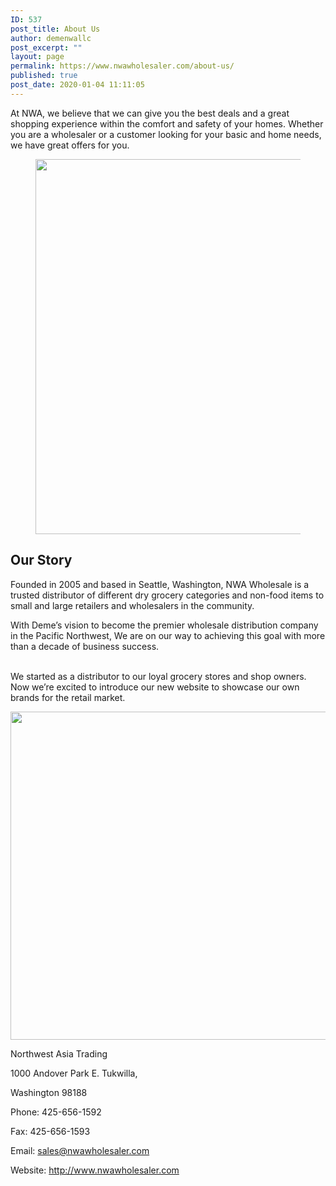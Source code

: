 ```yaml
---
ID: 537
post_title: About Us
author: demenwallc
post_excerpt: ""
layout: page
permalink: https://www.nwawholesaler.com/about-us/
published: true
post_date: 2020-01-04 11:11:05
---
```

<!-- wp:paragraph {"fontSize":"medium"} -->
<p class="has-medium-font-size">At NWA, we believe that we can give you the best deals and a great shopping experience within the comfort and safety of your homes. Whether you are a wholesaler or a customer looking for your basic and home needs, we have great offers for you.</p>
<!-- /wp:paragraph -->

<!-- wp:image {"align":"center","id":17308,"width":600,"height":600,"sizeSlug":"large"} -->
<div class="wp-block-image"><figure class="aligncenter size-large is-resized"><img src="https://www.nwawholesaler.com/wp-content/uploads/2020/05/man-pushing-hand-truck-beside-building-2047397-1024x1024.jpg" alt="" class="wp-image-17308" width="600" height="600"/></figure></div>
<!-- /wp:image -->

<!-- wp:heading {"align":"center","textColor":"vivid-red"} -->
<h2 class="has-vivid-red-color has-text-color has-text-align-center">Our Story</h2>
<!-- /wp:heading -->

<!-- wp:paragraph {"fontSize":"medium"} -->
<p class="has-medium-font-size">Founded in 2005 and based in Seattle, Washington, NWA Wholesale is a trusted distributor of different dry grocery categories and non-food items to small and large retailers and wholesalers in the community. </p>
<!-- /wp:paragraph -->

<!-- wp:paragraph -->
<p></p>
<!-- /wp:paragraph -->

<!-- wp:paragraph {"fontSize":"medium"} -->
<p class="has-medium-font-size">With Deme’s vision to become the premier wholesale distribution company in the Pacific Northwest, We are on our way to achieving this goal with more than a decade of business success.</p>
<!-- /wp:paragraph -->

<!-- wp:paragraph {"fontSize":"medium"} -->
<p class="has-medium-font-size"><br>We started as a distributor to our loyal grocery stores and shop owners. Now we’re excited to introduce our new website to showcase our own brands for the retail market.</p>
<!-- /wp:paragraph -->

<!-- wp:gutentor/e6 {"gID":"gd1ae50","e6Img":{"sizes":{"thumbnail":{"height":190,"width":285,"url":"https://www.nwawholesaler.com/wp-content/uploads/2020/05/slider-lemlem-oils-1-e1590215110151-285x190.jpg","orientation":"landscape"},"medium":{"height":300,"width":300,"url":"https://www.nwawholesaler.com/wp-content/uploads/2020/05/slider-lemlem-oils-1-e1590215110151-300x300.jpg","orientation":"landscape"},"large":{"height":328,"width":640,"url":"https://www.nwawholesaler.com/wp-content/uploads/2020/05/slider-lemlem-oils-1-e1590215110151-1024x525.jpg","orientation":"landscape"},"full":{"url":"https://www.nwawholesaler.com/wp-content/uploads/2020/05/slider-lemlem-oils-1-e1590215110151.jpg","height":525,"width":1155,"orientation":"landscape"}},"url":"https://www.nwawholesaler.com/wp-content/uploads/2020/05/slider-lemlem-oils-1-e1590215110151.jpg","alt":""},"e6OnWidthHeight":true,"e6Align":{"desktop":"text-align-center"}} -->
<div id="section-gd1ae50" class="wp-block-gutentor-e6 section-gd1ae50 gutentor-element gutentor-element-image text-align-center-desktop"><div class="gutentor-element-image-box"><div class="gutentor-image-thumb"><img class="normal-image" src="https://www.nwawholesaler.com/wp-content/uploads/2020/05/slider-lemlem-oils-1-e1590215110151.jpg" height="525" width="1155"/></div></div></div>
<!-- /wp:gutentor/e6 -->

<!-- wp:group -->
<div class="wp-block-group"><div class="wp-block-group__inner-container"><!-- wp:paragraph {"align":"center"} -->
<p class="has-text-align-center">Northwest Asia Trading</p>
<!-- /wp:paragraph -->

<!-- wp:paragraph {"align":"center"} -->
<p class="has-text-align-center">1000 Andover Park E.&nbsp;Tukwilla,</p>
<!-- /wp:paragraph -->

<!-- wp:paragraph {"align":"center"} -->
<p class="has-text-align-center">Washington 98188</p>
<!-- /wp:paragraph -->

<!-- wp:paragraph {"align":"center"} -->
<p class="has-text-align-center">Phone: 425-656-1592</p>
<!-- /wp:paragraph -->

<!-- wp:paragraph {"align":"center"} -->
<p class="has-text-align-center">Fax: 425-656-1593</p>
<!-- /wp:paragraph --></div></div>
<!-- /wp:group -->

<!-- wp:paragraph {"align":"center"} -->
<p class="has-text-align-center">Email:&nbsp;<a href="mailto:sales@nwawholesaler.com">sales@nwawholesaler.com</a></p>
<!-- /wp:paragraph -->

<!-- wp:paragraph {"align":"center"} -->
<p class="has-text-align-center">Website:&nbsp;<a href="https://www.nwawholesaler.com/" target="_blank" rel="noreferrer noopener">http://www.nwawholesaler.com</a></p>
<!-- /wp:paragraph -->
